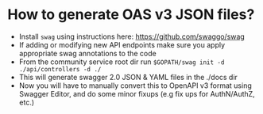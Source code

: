 # How to generate OAS v3 JSON files?

- Install `swag` using instructions here: https://github.com/swaggo/swag
- If adding or modifying new API endpoints make sure you apply appropriate swag 
annotations to the code
- From the community service root dir run `$GOPATH/swag init -d ./api/controllers -d ./`
- This will generate swagger 2.0 JSON & YAML files in the ./docs dir
- Now you will have to manually convert this to OpenAPI v3 format using Swagger Editor, and do some minor fixups (e.g fix ups for AuthN/AuthZ, etc.)